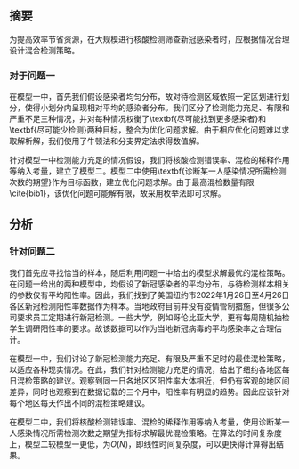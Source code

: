 ## 摘要

为提高效率节省资源，在大规模进行核酸检测筛查新冠感染者时，应根据情况合理设计混合检测策略。

### 对于问题一

在模型一中，首先我们假设感染者均匀分布，故对待检测区域依照一定区划进行划分，使得小划分内呈现相对平均的感染者分布。我们区分了检测能力充足、有限和严重不足三种情况，并对每种情况权衡了\textbf{尽可能找到更多感染者}和\textbf{尽可能少检测}两种目标，整合为优化问题求解。由于相应优化问题难以求取解析解，我们使用了牛顿法和分支界定法求得数值解。

针对模型一中检测能力充足的情况假设，我们将核酸检测错误率、混检的稀释作用等纳入考量，建立了模型二。模型二中使用\textbf{诊断某一人感染情况所需检测次数的期望}作为目标函数，建立优化问题求解。由于最高混检数量有限\cite{bib1}，该优化问题可能解有限，故采用枚举法即可求解。

## 分析

### 针对问题二

我们首先应寻找恰当的样本，随后利用问题一中给出的模型求解最优的混检策略。在问题一给出的两种模型中，均假设了新冠感染者的平均分布，与待检测样本相关的参数仅有平均阳性率。因此，我们找到了美国纽约市2022年1月26日至4月26日各区新冠检测阳性率数据作为样本。当地政府目前并没有疫情管制措施，但很多公司要求员工定期进行新冠检测。一些大学，例如哥伦比亚大学，更有每周随机抽检学生调研阳性率的要求。故该数据可以作为当地新冠病毒的平均感染率之合理估计。

在模型一中，我们讨论了新冠检测能力充足、有限及严重不足时的最佳混检策略，以适应各种现实情况。在此，我们针对检测能力充足的情况，给出了纽约各地区每日混检策略的建议。观察到同一日各地区区阳性率大体相近，但仍有客观的地区间差异，同时也观察到在数据记载的三个月中，阳性率有明显的趋势。因此应该针对每个地区每天作出不同的混检策略建议。

在模型二中，我们将核酸检测错误率、混检的稀释作用等纳入考量，使用诊断某一人感染情况所需检测次数之期望为指标求解最优混检策略。在算法的时间复杂度上，模型二较模型一更低，为$O(N)$，即线性时间复杂度，可以更快得计算得出结果。